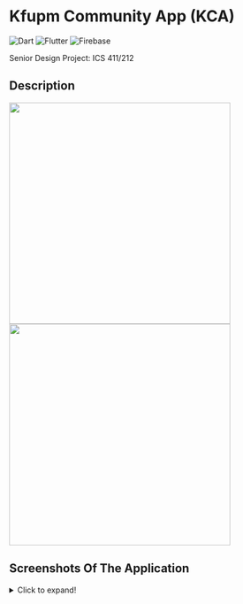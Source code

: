 # Kfupm Community App (KCA)
  ![Dart](https://img.shields.io/badge/Dart-5181b8?style=flat&logo=dart&logoColor=white)
  ![Flutter](https://img.shields.io/badge/Flutter-white?style=flat&logo=flutter&logoColor=blue)
  ![Firebase](https://img.shields.io/badge/Firebase-yellow?style=flat&logo=firebase&logoColor=red)
  
  Senior Design Project: ICS 411/212

## Description
<img src="readme_res/Snap1.png" width="400"/><img src="readme_res/Snap2.png" width="400"/>

## Screenshots Of The Application
<details>
  <summary>Click to expand!</summary>
  <br/>
  
<img src="readme_res/Snap1.png" width="400"/><img src="readme_res/Snap2.png" width="400"/>

<img src="readme_res/Snap3.png" width="400"/> <img src="readme_res/Snap4.png" width="400"/> 

<img src="readme_res/Snap5.png" width="400"/><img src="readme_res/Snap6.png" width="400"/>

<img src="readme_res/Snap7.png" width="400"/> <img src="readme_res/Snap8.png" width="400"/> 

<img src="readme_res/Snap9.png" width="400"/> <img src="readme_res/Snap10.png" width="400"/> 
</details>
